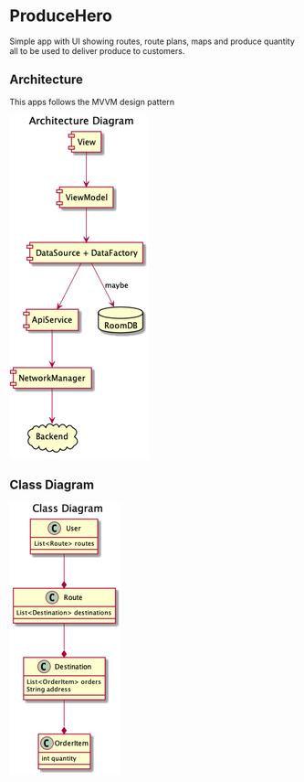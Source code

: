 # ProduceHero

Simple app with UI showing routes, route plans, maps and produce quantity all to be used to deliver produce to customers.

## Architecture

This apps follows the MVVM design pattern

![architecture](out/design/architecture_diagrams/Architecture%20Diagram.png)

## Class Diagram

![class_diagrams](out/design/class_diagrams/Class%20Diagram.png)
